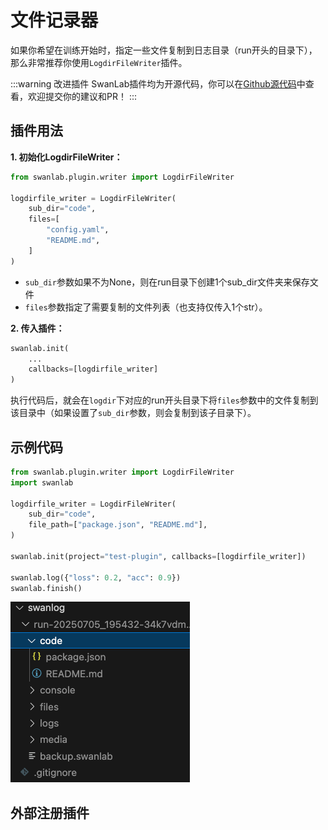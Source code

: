 # 文件记录器

如果你希望在训练开始时，指定一些文件复制到日志目录（run开头的目录下），那么非常推荐你使用`LogdirFileWriter`插件。

:::warning 改进插件
SwanLab插件均为开源代码，你可以在[Github源代码](https://github.com/SwanHubX/SwanLab/blob/main/swanlab/plugin/writer.py#L175)中查看，欢迎提交你的建议和PR！
:::

## 插件用法

**1. 初始化LogdirFileWriter：**

```python
from swanlab.plugin.writer import LogdirFileWriter

logdirfile_writer = LogdirFileWriter(
    sub_dir="code",
    files=[
        "config.yaml",
        "README.md",
    ]
)
```

- `sub_dir`参数如果不为None，则在run目录下创建1个sub_dir文件夹来保存文件
- `files`参数指定了需要复制的文件列表（也支持仅传入1个str）。

**2. 传入插件：**

```python
swanlab.init(
    ...
    callbacks=[logdirfile_writer]
)
```

执行代码后，就会在`logdir`下对应的run开头目录下将`files`参数中的文件复制到该目录中（如果设置了`sub_dir`参数，则会复制到该子目录下）。


## 示例代码


```python
from swanlab.plugin.writer import LogdirFileWriter
import swanlab

logdirfile_writer = LogdirFileWriter(
    sub_dir="code",
    file_path=["package.json", "README.md"],
)

swanlab.init(project="test-plugin", callbacks=[logdirfile_writer])

swanlab.log({"loss": 0.2, "acc": 0.9})
swanlab.finish()
```

![](./writer-filelogdir/paste.png)

## 外部注册插件

<!--@include: ./shared-snippet.md-->




